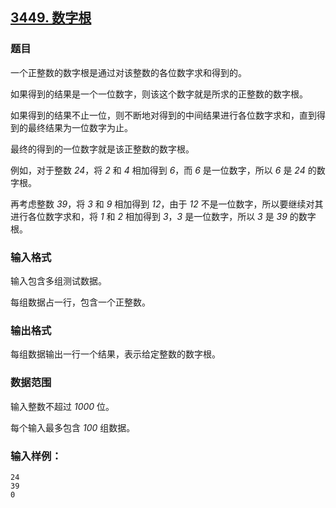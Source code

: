 ## [3449. 数字根](https://www.acwing.com/problem/content/3452/)

### 题目

一个正整数的数字根是通过对该整数的各位数字求和得到的。

如果得到的结果是一个一位数字，则该这个数字就是所求的正整数的数字根。

如果得到的结果不止一位，则不断地对得到的中间结果进行各位数字求和，直到得到的最终结果为一位数字为止。

最终的得到的一位数字就是该正整数的数字根。

例如，对于整数 *24*，将 *2* 和 *4* 相加得到 *6*，而 *6* 是一位数字，所以 *6* 是 *24* 的数字根。

再考虑整数 *39*，将 *3* 和 *9* 相加得到 *12*，由于 *12* 不是一位数字，所以要继续对其进行各位数字求和，将 *1* 和 *2* 相加得到 *3*，*3* 是一位数字，所以 *3* 是 *39* 的数字根。

### 输入格式

输入包含多组测试数据。

每组数据占一行，包含一个正整数。

### 输出格式

每组数据输出一行一个结果，表示给定整数的数字根。

### 数据范围

输入整数不超过 *1000* 位。

每个输入最多包含 *100* 组数据。

### 输入样例：

```
24
39
0
```
